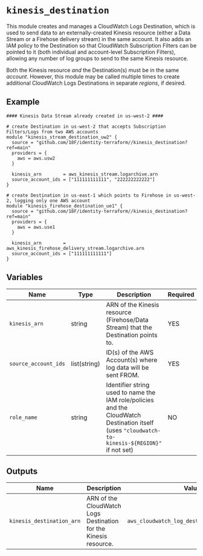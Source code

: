 # `kinesis_destination`

This module creates and manages a CloudWatch Logs Destination, which is used to send data to an externally-created Kinesis resource (either a Data Stream or a Firehose delivery stream) in the same account. It also adds an IAM policy to the Destination so that CloudWatch Subscription Filters can be pointed to it (both individual and account-level Subscription Filters), allowing any number of log groups to send to the same Kinesis resource.

Both the Kinesis resource _and_ the Destination(s) must be in the same _account_. However, this module may be called multiple times to create additional CloudWatch Logs Destinations in separate _regions_, if desired.

## Example

```hcl
#### Kinesis Data Stream already created in us-west-2 ####

# create Destination in us-west-2 that accepts Subscription Filters/Logs from two AWS accounts
module "kinesis_stream_destination_uw2" {
  source = "github.com/18F/identity-terraform//kinesis_destination?ref=main"
  providers = {
    aws = aws.usw2
  }

  kinesis_arn        = aws_kinesis_stream.logarchive.arn
  source_account_ids = ["111111111111", "222222222222"]
}

# create Destination in us-east-1 which points to Firehose in us-west-2, logging only one AWS account
module "kinesis_firehose_destination_ue1" {
  source = "github.com/18F/identity-terraform//kinesis_destination?ref=main"
  providers = {
    aws = aws.use1
  }

  kinesis_arn        = aws_kinesis_firehose_delivery_stream.logarchive.arn
  source_account_ids = ["111111111111"]
}
```

## Variables

| Name                 | Type         | Description                                                                                                                                      | Required | Default |
| ---------------      | ------       | -------------------------------------------------------------------------------------------                                                      | -------- | ------- |
| `kinesis_arn`        | string       | ARN of the Kinesis resource (Firehose/Data Stream) that the Destination points to.                                                               | YES      | N/A     |
| `source_account_ids` | list(string) | ID(s) of the AWS Account(s) where log data will be sent FROM.                                                                                    | YES      | N/A     |
| `role_name`          | string       | Identifier string used to name the IAM role/policies and the CloudWatch Destination itself (uses `"cloudwatch-to-kinesis-${REGION}"` if not set) | NO       | `""`    |

## Outputs

| Name                      | Description                                                      | Value                                        |
| -----                     | -----                                                            | -----                                        |
| `kinesis_destination_arn` | ARN of the CloudWatch Logs Destination for the Kinesis resource. | `aws_cloudwatch_log_destination.kinesis.arn` |
